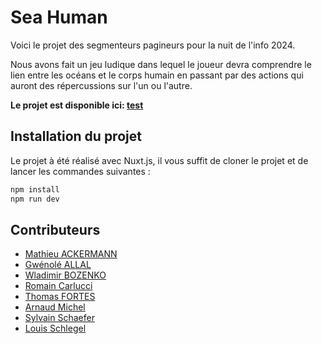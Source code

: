 # Sea Human

Voici le projet des segmenteurs pagineurs pour la nuit de l'info 2024.

Nous avons fait un jeu ludique dans lequel le joueur devra comprendre le lien entre les océans et le corps humain en passant par des actions qui auront des répercussions sur l'un ou l'autre.

**Le projet est disponible ici: [test](https://github.com/orgs/Les-segmenteurs-pagineurs/people/louisschlegel)**

## Installation du projet

Le projet à été réalisé avec Nuxt.js, il vous suffit de cloner le projet et de lancer les commandes suivantes :

```bash
npm install
npm run dev
```

## Contributeurs

- [Mathieu ACKERMANN](https://github.com/orgs/Les-segmenteurs-pagineurs/people/Floupper)
- [Gwénolé ALLAL](https://github.com/orgs/Les-segmenteurs-pagineurs/people/gwenaf)
- [Wladimir BOZENKO](https://github.com/orgs/Les-segmenteurs-pagineurs/people/xeragon)
- [Romain Carlucci](https://github.com/orgs/Les-segmenteurs-pagineurs/people/Aguix)
- [Thomas FORTES](https://github.com/orgs/Les-segmenteurs-pagineurs/people/Thomas-Fortes)
- [Arnaud Michel](https://github.com/orgs/Les-segmenteurs-pagineurs/people/MrArnaudMichel)
- [Sylvain Schaefer](https://github.com/orgs/Les-segmenteurs-pagineurs/people/SylvainSchaefer)
- [Louis Schlegel](https://github.com/orgs/Les-segmenteurs-pagineurs/people/louisschlegel)